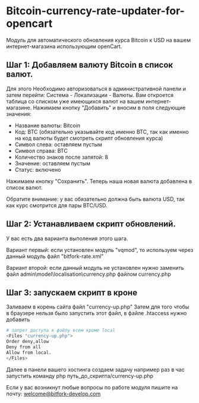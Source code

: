 Bitcoin-currency-rate-updater-for-opencart
====

Модуль для автоматического обновления курса Bitcoin к USD на вашем интернет-магазина использующим openCart.

Шаг 1: Добавляем валюту Bitcoin в список валют.
----
Для этого Необходимо авторизоваться в административной панели и затем перейти: Система - Локализации - Валюты.
Вам откроется таблица со списком уже имеющихся валют на вашем интернет-магазине. 
Нажимаем кнопку "Добавить" и вносим в поля следующие значения:

- Название валюты: Bitcoin
- Код: BTC (обязательно указывайте код именно BTC, так как именно на код валюты будет смотреть скрипт обновления курса)
- Символ слева: оставляем пустым
- Символ справа: BTC
- Количество знаков после запятой: 8
- Значение: оставляем пустым
- Статус: включено

Нажимаем кнопку "Сохранить". Теперь наша новая валюта добавлена в список валют.

Обратите внимание: у вас обязательно должна быть валюта USD, так как курс смотрится для пары BTC/USD.

Шаг 2: Устанавливаем скрипт обновлений.
----
У вас есть два варианта выполения этого шага.

Вариант первый: если установлен модуль "vqmod", то используем через данный модуль файл "bitfork-rate.xml"

Вариант второй: если данный модуль не установлен нужно заменить файл admin\model\localisation\currency.php файлом currency.php
 
Шаг 3: запускаем скрипт в кроне
---
Заливаем в корень сайта файл "currency-up.php"
Затем для того чтобы в браузере нельзя было запустить этот файл, в файле .htaccess нужно добавить 
```sh
# запрет доступа к файлу всем кроме local
<Files "currency-up.php">
Order deny,allow
Deny from all
Allow from local.
</Files>
```

Далее в панели вашего хостинга создаем задачу 
например раз в час запустить команду
php путь_до_скрипта/currency-up.php



Если у вас возникнут любые вопросы по работе модуля пишите на почту: welcome@bitfork-develop.com 
